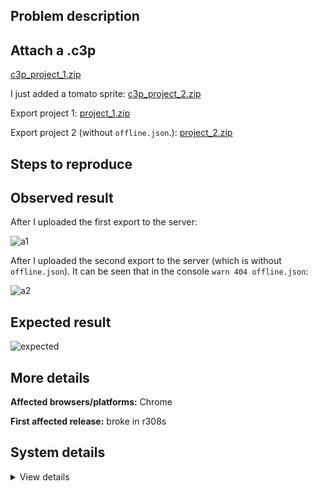 ## Problem description



## Attach a .c3p

[c3p_project_1.zip](https://github.com/WilsonPercival/WilsonPercival/files/9481723/c3p_project_1.zip)

I just added a tomato sprite: [c3p_project_2.zip](https://github.com/WilsonPercival/WilsonPercival/files/9481724/c3p_project_2.zip)

Export project 1: [project_1.zip](https://github.com/WilsonPercival/WilsonPercival/files/9481725/project_1.zip)

Export project 2 (without `offline.json`.): [project_2.zip](https://github.com/WilsonPercival/WilsonPercival/files/9481728/project_2.zip)

## Steps to reproduce



## Observed result

After I uploaded the first export to the server:

![a1](https://user-images.githubusercontent.com/91274932/188254102-d281977a-5c30-45c4-91eb-bbd71459e789.png)

After I uploaded the second export to the server (which is without `offline.json`). It can be seen that in the console `warn 404 offline.json`:

![a2](https://user-images.githubusercontent.com/91274932/188254130-102cc7fb-832f-42f9-8784-cbfee50611bf.png)

## Expected result

![expected](https://user-images.githubusercontent.com/91274932/188254173-ea56a7a4-065e-4e78-978b-001d8479f102.png)

## More details



**Affected browsers/platforms:** Chrome

**First affected release:** broke in r308s

## System details

<details><summary>View details</summary>

Platform information
Product: Construct 3 r308 (stable)
Browser: Chrome 105.0.5195.54
Browser engine: Chromium
Context: browser
Operating system: Windows NT 0.1.0
Device type: desktop
Device pixel ratio: 1
Logical CPU cores: 2
Approx. device memory: 4 GB
User agent: Mozilla/5.0 (Windows NT 6.1; Win64; x64) AppleWebKit/537.36 (KHTML, like Gecko) Chrome/105.0.0.0 Safari/537.36
Language setting: en-US

Local storage
Storage quota (approx): 59 gb
Storage usage (approx): 718 mb (1.2%)
Persistant storage: No

Browser support notes
This list contains missing features that are not required, but could improve performance or user experience if supported.

UI effects are disabled in settings.
WebGL 2+ is not supported. Rendering quality and features may be affected.
WebGL information
Version string: WebGL 1.0 (OpenGL ES 2.0 Chromium)
Numeric version: 1
Supports NPOT textures: partial
Supports GPU profiling: no
Supports highp precision: yes
Vendor: Google Inc. (Intel)
Renderer: ANGLE (Intel, Intel(R) HD Graphics Direct3D9Ex vs_3_0 ps_3_0, igdumdim64.dll)
Major performance caveat: no
Maximum texture size: 8192
Point size range: 1 to 256
Extensions:

ANGLE_instanced_arrays
EXT_blend_minmax
EXT_color_buffer_half_float
EXT_float_blend
EXT_frag_depth
EXT_shader_texture_lod
EXT_texture_filter_anisotropic
EXT_sRGB
KHR_parallel_shader_compile
OES_element_index_uint
OES_fbo_render_mipmap
OES_standard_derivatives
OES_texture_float
OES_texture_float_linear
OES_texture_half_float
OES_texture_half_float_linear
OES_vertex_array_object
WEBGL_color_buffer_float
WEBGL_compressed_texture_s3tc
WEBGL_compressed_texture_s3tc_srgb
WEBGL_debug_renderer_info
WEBGL_debug_shaders
WEBGL_depth_texture
WEBGL_lose_context
WEBGL_multi_draw
Audio information
System sample rate: 48000 Hz
Output channels: 2
Output interpretation: speakers
Supported decode formats:

WebM Opus (audio/webm; codecs=opus)
Ogg Opus (audio/ogg; codecs=opus)
WebM Vorbis (audio/webm; codecs=vorbis)
Ogg Vorbis (audio/ogg; codecs=vorbis)
MPEG-4 AAC (audio/mp4; codecs=mp4a.40.5)
MP3 (audio/mpeg)
FLAC (audio/flac)
PCM WAV (audio/wav; codecs=1)
Supported encode formats:

WebM Opus (audio/webm; codecs=opus)
Video information
Supported decode formats:

WebM AV1 (video/webm; codecs=av01.0.00M.08)
MP4 AV1 (video/mp4; codecs=av01.0.00M.08)
WebM VP9 (video/webm; codecs=vp9)
WebM VP8 (video/webm; codecs=vp8)
Ogg Theora (video/ogg; codecs=theora)
H.264 (video/mp4; codecs=avc1.42E01E)
Supported encode formats:

WebM VP9 (video/webm; codecs=vp9)
WebM VP8 (video/webm; codecs=vp8)

</details>
